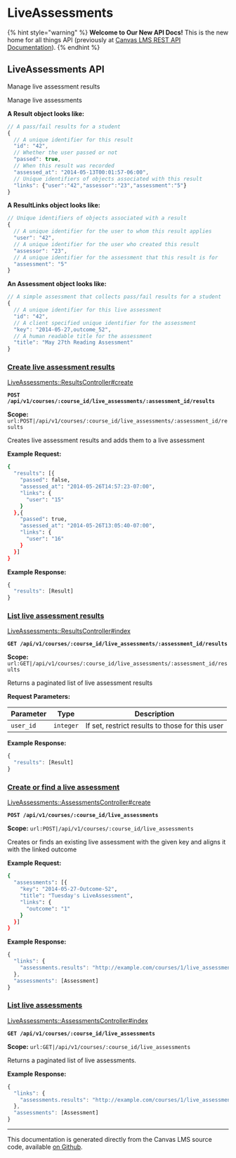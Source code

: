 # LiveAssessments

{% hint style="warning" %}
**Welcome to Our New API Docs!** This is the new home for all things API (previously at [Canvas LMS REST API Documentation](https://api.instructure.com)).
{% endhint %}

## LiveAssessments API

Manage live assessment results

Manage live assessments

**A Result object looks like:**

```js
// A pass/fail results for a student
{
  // A unique identifier for this result
  "id": "42",
  // Whether the user passed or not
  "passed": true,
  // When this result was recorded
  "assessed_at": "2014-05-13T00:01:57-06:00",
  // Unique identifiers of objects associated with this result
  "links": {"user":"42","assessor":"23","assessment":"5"}
}
```

**A ResultLinks object looks like:**

```js
// Unique identifiers of objects associated with a result
{
  // A unique identifier for the user to whom this result applies
  "user": "42",
  // A unique identifier for the user who created this result
  "assessor": "23",
  // A unique identifier for the assessment that this result is for
  "assessment": "5"
}
```

**An Assessment object looks like:**

```js
// A simple assessment that collects pass/fail results for a student
{
  // A unique identifier for this live assessment
  "id": "42",
  // A client specified unique identifier for the assessment
  "key": "2014-05-27,outcome_52",
  // A human readable title for the assessment
  "title": "May 27th Reading Assessment"
}
```

### [Create live assessment results](#method.live_assessments/results.create) <a href="#method.live_assessments-results.create" id="method.live_assessments-results.create"></a>

[LiveAssessments::ResultsController#create](https://github.com/instructure/canvas-lms/blob/master/app/controllers/live_assessments/results_controller.rb)

**`POST /api/v1/courses/:course_id/live_assessments/:assessment_id/results`**

**Scope:** `url:POST|/api/v1/courses/:course_id/live_assessments/:assessment_id/results`

Creates live assessment results and adds them to a live assessment

**Example Request:**

```bash
{
  "results": [{
    "passed": false,
    "assessed_at": "2014-05-26T14:57:23-07:00",
    "links": {
      "user": "15"
    }
  },{
    "passed": true,
    "assessed_at": "2014-05-26T13:05:40-07:00",
    "links": {
      "user": "16"
    }
  }]
}
```

**Example Response:**

```js
{
  "results": [Result]
}
```

### [List live assessment results](#method.live_assessments/results.index) <a href="#method.live_assessments-results.index" id="method.live_assessments-results.index"></a>

[LiveAssessments::ResultsController#index](https://github.com/instructure/canvas-lms/blob/master/app/controllers/live_assessments/results_controller.rb)

**`GET /api/v1/courses/:course_id/live_assessments/:assessment_id/results`**

**Scope:** `url:GET|/api/v1/courses/:course_id/live_assessments/:assessment_id/results`

Returns a paginated list of live assessment results

**Request Parameters:**

| Parameter | Type      | Description                                     |
| --------- | --------- | ----------------------------------------------- |
| `user_id` | `integer` | If set, restrict results to those for this user |

**Example Response:**

```js
{
  "results": [Result]
}
```

### [Create or find a live assessment](#method.live_assessments/assessments.create) <a href="#method.live_assessments-assessments.create" id="method.live_assessments-assessments.create"></a>

[LiveAssessments::AssessmentsController#create](https://github.com/instructure/canvas-lms/blob/master/app/controllers/live_assessments/assessments_controller.rb)

**`POST /api/v1/courses/:course_id/live_assessments`**

**Scope:** `url:POST|/api/v1/courses/:course_id/live_assessments`

Creates or finds an existing live assessment with the given key and aligns it with the linked outcome

**Example Request:**

```bash
{
  "assessments": [{
    "key": "2014-05-27-Outcome-52",
    "title": "Tuesday's LiveAssessment",
    "links": {
      "outcome": "1"
    }
  }]
}
```

**Example Response:**

```js
{
  "links": {
    "assessments.results": "http://example.com/courses/1/live_assessments/5/results"
  },
  "assessments": [Assessment]
}
```

### [List live assessments](#method.live_assessments/assessments.index) <a href="#method.live_assessments-assessments.index" id="method.live_assessments-assessments.index"></a>

[LiveAssessments::AssessmentsController#index](https://github.com/instructure/canvas-lms/blob/master/app/controllers/live_assessments/assessments_controller.rb)

**`GET /api/v1/courses/:course_id/live_assessments`**

**Scope:** `url:GET|/api/v1/courses/:course_id/live_assessments`

Returns a paginated list of live assessments.

**Example Response:**

```js
{
  "links": {
    "assessments.results": "http://example.com/courses/1/live_assessments/{assessments.id}/results"
  },
  "assessments": [Assessment]
}
```

---

This documentation is generated directly from the Canvas LMS source code, available [on Github](https://github.com/instructure/canvas-lms).
